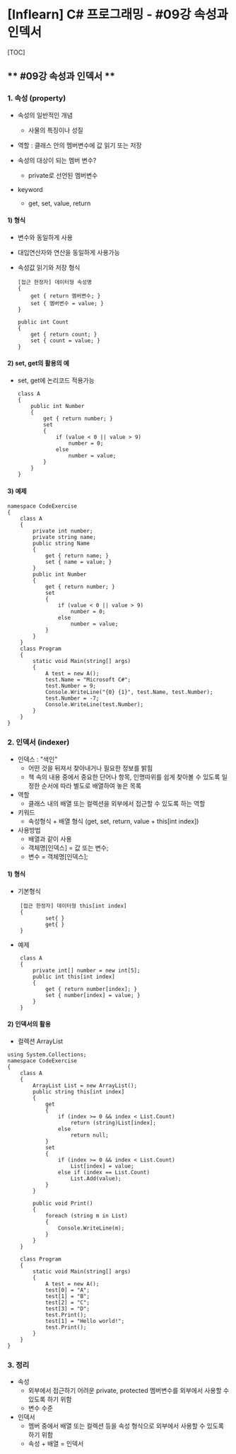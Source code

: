 # [Inflearn] C# 프로그래밍 - #09강 속성과 인덱서
[TOC]
## ** #09강 속성과 인덱서 **
### 1. 속성 (property)
- 속성의 일반적인 개념
	- 사물의 특징이나 성질

- 역할 : 클래스 안의 멤버변수에 값 읽기 또는 저장

- 속성의 대상이 되는 멤버 변수?
	- private로 선언된 멤버변수

- keyword
	- get, set, value, return

#### 1) 형식
- 변수와 동일하게 사용
- 대입연산자와 연산을 동일하게 사용가능

- 속성값 읽기와 저장 형식

    ```
    [접근 한정자] 데이터형 속성명
    {
        get { return 멤버변수; }
        set { 멤버변수 = value; }
    }

    public int Count
    {
        get { return count; }
        set { count = value; }
    }
    ```

#### 2)  set, get의 활용의 예
- set, get에 논리코드 적용가능
	```
	class A
    {
        public int Number
        {
            get { return number; }
            set
            {
                if (value < 0 || value > 9)
                    number = 0;
                else
                    number = value;
            }
        }
    }
    ```

#### 3) 예제
```
namespace CodeExercise
{
    class A
    {
        private int number;
        private string name;
        public string Name
        {
            get { return name; }
            set { name = value; }
        }
        public int Number
        {
            get { return number; }
            set
            {
                if (value < 0 || value > 9)
                    number = 0;
                else
                    number = value;
            }
        }
    }
    class Program
    {
        static void Main(string[] args)
        {
            A test = new A();
            test.Name = "Microsoft C#";
            test.Number = 9;
            Console.WriteLine("{0} {1}", test.Name, test.Number);
            test.Number = -7;
            Console.WriteLine(test.Number);
        }
    }
}

```

### 2. 인덱서 (indexer)
- 인덱스 : "색인"
	- 어떤 것을 뒤져서 찾아내거나 필요한 정보를 밝힘
	- 책 속의 내용 중에서 중요한 단어나 항목, 인명따위를 쉽게 찾아볼 수 있도록 일정한 순서에 따라 별도로 배열하여 놓은 목록
- 역할
	- 클래스 내의 배열 또는 컬렉션을 외부에서 접근할 수 있도록 하는 역할
- 키워드
	- 속성형식                  + 배열 형식
	  (get, set, return, value + this[int index])
- 사용방법
	- 배열과 같이 사용
	- 객체명[인덱스] = 값 또는 변수;
	- 변수 = 객체명[인덱스];



#### 1) 형식
- 기본형식
```
    [접근 한정자] 데이터형 this[int index]
    {
            set{ }
            get{ }
    }
```
- 예제
```
	class A
    {
        private int[] number = new int[5];
        public int this[int index]
        {
            get { return number[index]; }
            set { number[index] = value; }
        }
    }
```

#### 2) 인덱서의 활용
- 컬렉션 ArrayList
```
using System.Collections;
namespace CodeExercise
{
    class A
    {
        ArrayList List = new ArrayList();
        public string this[int index]
        {
            get
            {
                if (index >= 0 && index < List.Count)
                    return (string)List[index];
                else
                    return null;
            }
            set
            {
                if (index >= 0 && index < List.Count)
                    List[index] = value;
                else if (index == List.Count)
                    List.Add(value);
            }
        }

        public void Print()
        {
            foreach (string m in List)
            {
                Console.WriteLine(m);
            }
        }
    }

	class Program
    {
        static void Main(string[] args)
        {
            A test = new A();
            test[0] = "A";
            test[1] = "B";
            test[2] = "C";
            test[3] = "D";
            test.Print();
            test[1] = "Hello world!";
            test.Print();
        }
    }
}
```

### 3. 정리
- 속성
	- 외부에서 접근하기 어려운 private, protected 멤버변수를 외부에서 사용할 수 있도록 하기 위함
	- 변수 수준
- 인덱서
	- 멤버 중에서 배열 또는 컬렉션 등을 속성 형식으로 외부에서 사용할 수 있도록 하기 위함
	- 속성 + 배열 = 인덱서